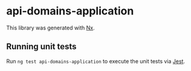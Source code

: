 <!-- gitbook-ignore -->

# api-domains-application

This library was generated with [Nx](https://nx.dev).

## Running unit tests

Run `ng test api-domains-application` to execute the unit tests via [Jest](https://jestjs.io).
